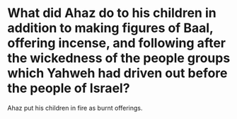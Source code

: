 # What did Ahaz do to his children in addition to making figures of Baal, offering incense, and following after the wickedness of the people groups which Yahweh had driven out before the people of Israel?

Ahaz put his children in fire as burnt offerings.
